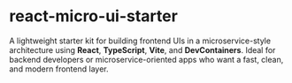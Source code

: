 # react-micro-ui-starter
A lightweight starter kit for building frontend UIs in a microservice-style architecture using **React**, **TypeScript**, **Vite**, and **DevContainers**. Ideal for backend developers or microservice-oriented apps who want a fast, clean, and modern frontend layer.
